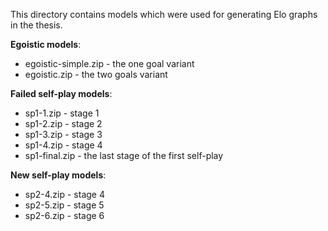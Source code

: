 This directory contains models which were used for generating Elo graphs in the thesis.

**Egoistic models**:  
- egoistic-simple.zip - the one goal variant  
- egoistic.zip - the two goals variant


**Failed self-play models**:  
- sp1-1.zip - stage 1  
- sp1-2.zip - stage 2  
- sp1-3.zip - stage 3  
- sp1-4.zip - stage 4  
- sp1-final.zip - the last stage of the first self-play  

**New self-play models**:  
- sp2-4.zip  - stage 4
- sp2-5.zip  - stage 5
- sp2-6.zip  - stage 6
